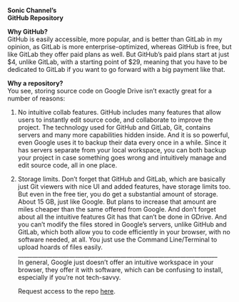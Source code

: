 **Sonic Channel’s**  
**GitHub Repository**

**Why GitHub?**  
GitHub is easily accessible, more popular, and is better than GitLab in my opinion, as GitLab is more enterprise-optimized, whereas GitHub is free, but like GitLab they offer paid plans as well. But GitHub’s paid plans start at just $4, unlike GitLab, with a starting point of $29, meaning that you have to be dedicated to GitLab if you want to go forward with a big payment like that.

**Why a repository?**  
You see, storing source code on Google Drive isn’t exactly great for a number of reasons:

1. No intuitive collab features. GitHub includes many features that allow users to instantly edit source code, and collaborate to improve the project. The technology used for GitHub and GitLab, Git, contains servers and many more capabilities hidden inside. And it is so powerful, even Google uses it to backup their data every once in a while. Since it has servers separate from your local workspace, you can both backup your project in case something goes wrong and intuitively manage and edit source code, all in one place.  
1. Storage limits. Don’t forget that GitHub and GitLab, which are basically just Git viewers with nice UI and added features, have storage limits too. But even in the free tier, you do get a substantial amount of storage. About 15 GB, just like Google. But plans to increase that amount are miles cheaper than the same offered from Google. And don’t forget about all the intuitive features Git has that can’t be done in GDrive. And you can’t modify the files stored in Google’s servers, unlike GitHub and GitLab, which both allow you to code efficiently in your browser, with no software needed, at all. You just use the Command Line/Terminal to upload hoards of files easily.  
   \_\_\_\_\_\_\_\_\_\_\_\_\_\_\_\_\_\_\_\_\_\_\_\_\_\_\_\_\_\_\_\_\_\_\_\_\_\_\_\_\_\_\_\_\_\_\_\_\_\_\_\_\_\_\_\_\_\_\_\_\_\_\_\_\_\_\_\_\_\_  
   In general, Google just doesn’t offer an intuitive workspace in your browser, they offer it with software, which can be confusing to install, especially if you’re not tech-savvy.  
     
   Request access to the repo [here](https://docs.google.com/forms/d/e/1FAIpQLSe\_FYmGQlg-fOFvFg8JbKAGLTUwH0Z4G5\_45yukoSKRbwcQUQ/viewform).  




   
